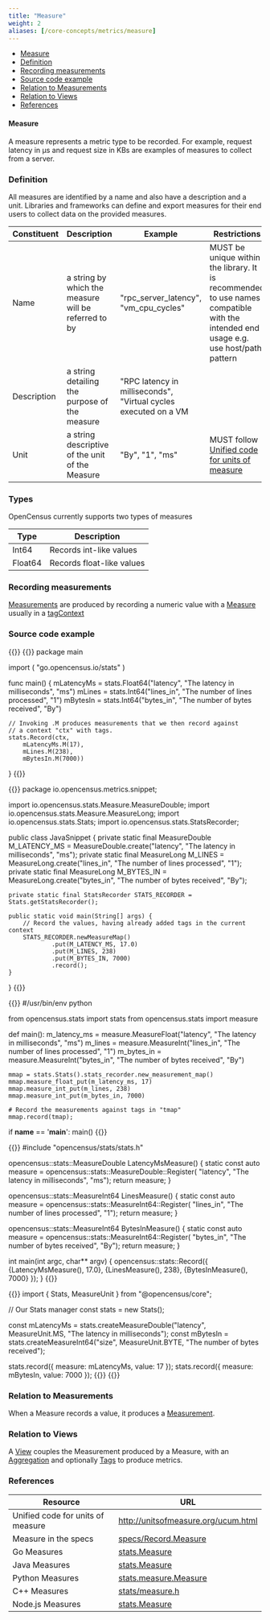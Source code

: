 ```yaml
---
title: "Measure"
weight: 2
aliases: [/core-concepts/metrics/measure]
---
```


- [Measure](#measure)
- [Definition](#definition)
- [Recording measurements](#recording-measurements)
- [Source code example](#source-code-example)
- [Relation to Measurements](#relation-to-measurements)
- [Relation to Views](#relation-to-views)
- [References](#references)

#### Measure

A measure represents a metric type to be recorded. For example, request latency
in µs and request size in KBs are examples of measures to collect from a server.

### Definition
All measures are identified by a name and also have a description and a unit.
Libraries and frameworks can define and export measures for their end users to
collect data on the provided measures.  

Constituent|Description|Example|Restrictions
---|---|---|---
Name|a string by which the measure will be referred to by|"rpc_server_latency", "vm_cpu_cycles"|MUST be unique within the library. It is recommended to use names compatible with the intended end usage e.g. use host/path pattern
Description|a string detailing the purpose of the measure|"RPC latency in milliseconds", "Virtual cycles executed on a VM|
Unit|a string descriptive of the unit of the Measure|"By", "1", "ms"|MUST follow [Unified code for units of measure](http://unitsofmeasure.org/ucum.html)

### Types
OpenCensus currently supports two types of measures

Type|Description
---|---
Int64|Records int-like values
Float64|Records float-like values

### Recording measurements
[Measurements](/stats/measurement) are produced by recording a numeric value with a [Measure](#measure) usually in a [tagContext](/tag)

### Source code example

{{<tabs Go Java Python CplusPlus NodeJS>}}
{{<highlight go>}}
package main

import (
	"go.opencensus.io/stats"
)

func main() {
	mLatencyMs = stats.Float64("latency", "The latency in milliseconds", "ms")
	mLines = stats.Int64("lines_in", "The number of lines processed", "1")
	mBytesIn = stats.Int64("bytes_in", "The number of bytes received", "By")

	// Invoking .M produces measurements that we then record against
	// a context "ctx" with tags.
	stats.Record(ctx,
		mLatencyMs.M(17),
		mLines.M(238),
		mBytesIn.M(7000))
}
{{</highlight>}}

{{<highlight java>}}
package io.opencensus.metrics.snippet;

import io.opencensus.stats.Measure.MeasureDouble;
import io.opencensus.stats.Measure.MeasureLong;
import io.opencensus.stats.Stats;
import io.opencensus.stats.StatsRecorder;

public class JavaSnippet {
    private static final MeasureDouble M_LATENCY_MS = MeasureDouble.create("latency", "The latency in milliseconds", "ms");
    private static final MeasureLong M_LINES = MeasureLong.create("lines_in", "The number of lines processed", "1");
    private static final MeasureLong M_BYTES_IN = MeasureLong.create("bytes_in", "The number of bytes received", "By");

    private static final StatsRecorder STATS_RECORDER = Stats.getStatsRecorder();

    public static void main(String[] args) {
        // Record the values, having already added tags in the current context
        STATS_RECORDER.newMeasureMap()
                .put(M_LATENCY_MS, 17.0)
                .put(M_LINES, 238)
                .put(M_BYTES_IN, 7000)
                .record();
    }
}
{{</highlight>}}

{{<highlight python>}}
#/usr/bin/env python

from opencensus.stats import stats
from opencensus.stats import measure

def main():
    m_latency_ms = measure.MeasureFloat("latency", "The latency in milliseconds", "ms")
    m_lines = measure.MeasureInt("lines_in", "The number of lines processed", "1")
    m_bytes_in = measure.MeasureInt("bytes_in", "The number of bytes received", "By")

    mmap = stats.Stats().stats_recorder.new_measurement_map()
    mmap.measure_float_put(m_latency_ms, 17)
    mmap.measure_int_put(m_lines, 238)
    mmap.measure_int_put(m_bytes_in, 7000)

    # Record the measurements against tags in "tmap"
    mmap.record(tmap);

if __name__ == '__main__':
    main()
{{</highlight>}}

{{<highlight cpp>}}
#include "opencensus/stats/stats.h"

opencensus::stats::MeasureDouble LatencyMsMeasure() {
    static const auto measure = opencensus::stats::MeasureDouble::Register(
            "latency", "The latency in milliseconds", "ms");
    return measure;
}

opencensus::stats::MeasureInt64 LinesMeasure() {
    static const auto measure = opencensus::stats::MeasureInt64::Register(
            "lines_in", "The number of lines processed", "1");
    return measure;
}

opencensus::stats::MeasureInt64 BytesInMeasure() {
    static const auto measure = opencensus::stats::MeasureInt64::Register(
            "bytes_in", "The number of bytes received", "By");
    return measure;
}

int main(int argc, char** argv) {
    opencensus::stats::Record({
            {LatencyMsMeasure(), 17.0},
            {LinesMeasure(), 238},
            {BytesInMeasure(), 7000}
    });
}
{{</highlight>}}

{{<highlight js>}}
import { Stats, MeasureUnit } from "@opencensus/core";

// Our Stats manager
const stats = new Stats();

const mLatencyMs = stats.createMeasureDouble("latency", MeasureUnit.MS, "The latency in milliseconds");
const mBytesIn = stats.createMeasureInt64("size", MeasureUnit.BYTE, "The number of bytes received");

stats.record({
  measure: mLatencyMs,
  value: 17
});
stats.record({
  measure: mBytesIn,
  value: 7000
});
{{</highlight>}}
{{</tabs>}}

### Relation to Measurements
When a Measure records a value, it produces a [Measurement](/stats/measurement).

### Relation to Views
A [View](/stats/view) couples the Measurement produced by a Measure, with an [Aggregation](/stats/view#aggregation) and optionally [Tags](/tag) to produce metrics.

### References

Resource|URL
---|---
Unified code for units of measure|http://unitsofmeasure.org/ucum.html
Measure in the specs|[specs/Record.Measure](https://github.com/census-instrumentation/opencensus-specs/blob/master/stats/Record.md#measure)
Go Measures|[stats.Measure](https://godoc.org/go.opencensus.io/stats#Measure)
Java Measures|[stats.Measure](https://static.javadoc.io/io.opencensus/opencensus-api/0.16.1/io/opencensus/stats/Measure.html)
Python Measures|[stats.measure.Measure](https://github.com/census-instrumentation/opencensus-python/blob/fc42d70f0c9f423b22d0d6a55cc1ffb0e3e478c8/opencensus/stats/measure.py#L51-L60)
C++ Measures|[stats/measure.h](https://github.com/census-instrumentation/opencensus-cpp/blob/c5e59c48a3c40a7da737391797423b88e93fd4bb/opencensus/stats/measure.h#L33-L122)
Node.js Measures|[stats.Measure](https://github.com/census-instrumentation/opencensus-node/blob/master/packages/opencensus-core/src/stats/types.ts)
